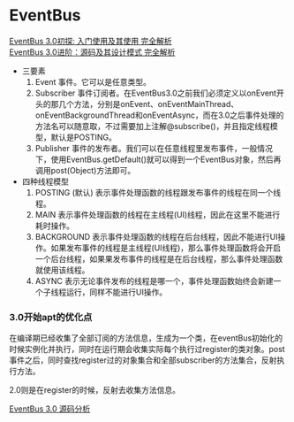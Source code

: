 # EventBus

[EventBus 3.0初探: 入门使用及其使用 完全解析](https://www.jianshu.com/p/acfe78296bb5)  
[EventBus 3.0进阶：源码及其设计模式 完全解析](https://www.jianshu.com/p/bda4ed3017ba)

* 三要素
  1. Event 事件。它可以是任意类型。
  2. Subscriber 事件订阅者。在EventBus3.0之前我们必须定义以onEvent开头的那几个方法，分别是onEvent、onEventMainThread、onEventBackgroundThread和onEventAsync，而在3.0之后事件处理的方法名可以随意取，不过需要加上注解@subscribe()，并且指定线程模型，默认是POSTING。
  3. Publisher 事件的发布者。我们可以在任意线程里发布事件，一般情况下，使用EventBus.getDefault()就可以得到一个EventBus对象，然后再调用post(Object)方法即可。
* 四种线程模型
  1. POSTING (默认) 表示事件处理函数的线程跟发布事件的线程在同一个线程。
  2. MAIN 表示事件处理函数的线程在主线程(UI)线程，因此在这里不能进行耗时操作。
  3. BACKGROUND 表示事件处理函数的线程在后台线程，因此不能进行UI操作。如果发布事件的线程是主线程(UI线程)，那么事件处理函数将会开启一个后台线程，如果果发布事件的线程是在后台线程，那么事件处理函数就使用该线程。
  4. ASYNC 表示无论事件发布的线程是哪一个，事件处理函数始终会新建一个子线程运行，同样不能进行UI操作。

### 3.0开始apt的优化点

在编译期已经收集了全部订阅的方法信息，生成为一个类，在eventBus初始化的时候实例化并执行，同时在运行期会收集实际每个执行过register的类对象。post事件之后，同时查找register过的对象集合和全部subscriber的方法集合，反射执行方法。

2.0则是在register的时候，反射去收集方法信息。

[EventBus 3.0 源码分析](https://www.jianshu.com/p/f057c460c77e)

